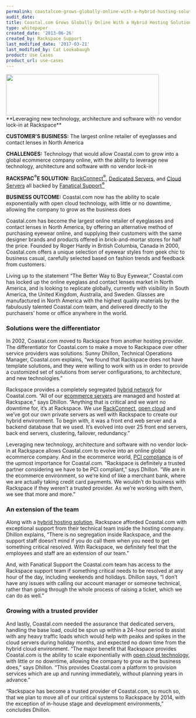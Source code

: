 ```yaml
---
permalink: coastalcom-grows-globally-online-with-a-hybrid-hosting-solution/
audit_date:
title: Coastal.com Grows Globally Online With a Hybrid Hosting Solution
type: whitepaper
created_date: '2013-06-26'
created_by: Rackspace Support
last_modified_date: '2017-03-21'
last_modified_by: Cat Lookabaugh
product: Use Cases
product_url: use-cases
---
```


<a href="http://www.coastal.com/">
    <img src="{% asset_path use-cases/coastalcom-grows-globally-online-with-a-hybrid-hosting-solution/coastal-1.png %}" width="419" height="113" />
</a>
**Leveraging new technology, architecture and software with no vendor lock-in
at Rackspace**

**CUSTOMER’S BUSINESS:** The largest online retailer of eyeglasses and
contact lenses in North America

**CHALLENGES:** Technology that would allow Coastal.com to grow into a
global ecommerce company online, with the ability to leverage new
technology, architecture and software with no vendor lock-in

**RACKSPAC<sup>&reg;</sup>E SOLUTION:**
[RackConnect<sup>&reg;</sup>](http://www.rackspace.com/cloud/hybrid/dedicated_cloud/rackconnect/),
[Dedicated
Servers](http://www.rackspace.com/managed_hosting/dedicated_servers/),
and [Cloud Servers](http://www.rackspace.com/cloud/servers/) all backed
by [Fanatical
Support<sup>&reg;</sup>](http://www.rackspace.com/whyrackspace/support/)

**BUSINESS OUTCOME:** Coastal.com now has the ability to scale
exponentially with open cloud technology, with little or no downtime,
allowing the company to grow as the business does

Coastal.com has become the largest online retailer of eyeglasses and
contact lenses in North America, by offering an alternative method of
purchasing eyewear online, and supplying their customers with the same
designer brands and products offered in brick-and-mortar stores for half
the price. Founded by Roger Hardy in British Columbia, Canada in 2000,
Coastal.com offers a unique selection of eyewear styles from geek chic
to business casual, carefully selected based on fashion trends and
feedback from customers.

Living up to the statement “The Better Way to Buy Eyewear,” Coastal.com
has locked up the online eyeglass and contact lenses market in North
America, and is looking to replicate globally, currently with visibility
in South America, the United Kingdom, Australia, and Sweden. Glasses are
manufactured in North America with the highest quality materials by the
fabulously talented Coastal.com team, and delivered directly to the
purchasers’ home or office anywhere in the world.

### Solutions were the differentiator

In 2002, Coastal.com moved to Rackspace from another hosting provider.
The differentiator for Coastal.com to make a move to Rackspace over
other service providers was solutions. Sunny Dhillon, Technical
Operations Manager, Coastal.com explains, “we found that Rackspace does
not have template solutions, and they were willing to work with us in
order to provide a customized set of solutions from server
configurations, to architecture, and new technologies.”

Rackspace provides a completely segregated [hybrid
network](http://www.rackspace.com/cloud/hybrid/) for Coastal.com. “All
of our [ecommerce servers](http://www.rackspace.com/ecommerce-hosting/)
are managed and hosted at Rackspace,” says Dhillon. “Anything that is
critical and we want no downtime for, it’s at Rackspace. We use
[RackConnect](http://www.rackspace.com/cloud/hybrid/dedicated_cloud/rackconnect/),
[open cloud](http://www.rackspace.com/open-cloud/) and we’ve got our own
private servers as well with Rackspace to create our hybrid environment.
To begin with, it was a front end web server and a backend database that
we used. It’s evolved into over 25 front end servers, back end servers,
clustering, failover, redundancy.”

Leveraging new technology, architecture and software with no vendor
lock-in at Rackspace allows Coastal.com to evolve into an online global
ecommerce company. And in the ecommerce world, [PCI
compliance](http://www.rackspace.com/ecommerce-hosting/pci/) is of the
upmost importance for Coastal.com. “Rackspace is definitely a trusted
partner considering we have to be PCI compliant,” says Dhillon. “We are
in the ecommerce environment, so we’re kind of like a merchant bank,
where we are actually taking credit card payments. We wouldn’t do
business with Rackspace if they weren’t a trusted provider. As we’re
working with them, we see that more and more.”

### An extension of the team

Along with a [hybrid hosting
solution](http://www.rackspace.com/cloud/hybrid/), Rackspace afforded
Coastal.com with exceptional support from their technical team inside
the hosting company. Dhillon explains, “There is no segregation inside
Rackspace, and the support staff doesn’t mind if you do call them when
you need to get something critical resolved. With Rackspace, we
definitely feel that the employees and staff are an extension of our
team.”

And, with Fanatical Support the Coastal.com team has access to the
Rackspace support team if something critical needs to be resolved at any
hour of the day, including weekends and holidays. Dhillon says, “I don’t
have any issues with calling our account manager or someone technical,
rather than going through the whole process of raising a ticket, which
we can do as well.”

### Growing with a trusted provider

And lastly, Coastal.com needed the assurance that dedicated servers,
handling the base load, could be spun up within a 24-hour period to
assist with any heavy traffic loads which would help with peaks and
spikes in the cloud servers during holiday months, and expected no down
time from the hybrid cloud environment. “The major benefit that
Rackspace provides Coastal.com is the ability to scale exponentially
with [open cloud technology](http://www.rackspace.com/cloud/openstack/),
with little or no downtime, allowing the company to grow as the business
does,” says Dhillon. “This provides Coastal.com a platform to provision
services which are up and running immediately, without planning years in
advance.”

“Rackspace has become a trusted provider of Coastal.com, so much so,
that we plan to move all of our critical systems to Rackspace by 2014,
with the exception of in-house stage and development environments,”
concludes Dhillon.
